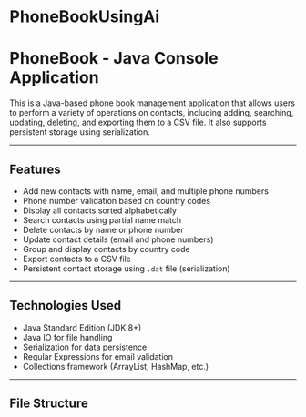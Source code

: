 # PhoneBookUsingAi
# PhoneBook - Java Console Application

This is a Java-based phone book management application that allows users to perform a variety of operations on contacts, including adding, searching, updating, deleting, and exporting them to a CSV file. It also supports persistent storage using serialization.

---

## Features

- Add new contacts with name, email, and multiple phone numbers
- Phone number validation based on country codes
- Display all contacts sorted alphabetically
- Search contacts using partial name match
- Delete contacts by name or phone number
- Update contact details (email and phone numbers)
- Group and display contacts by country code
- Export contacts to a CSV file
- Persistent contact storage using `.dat` file (serialization)

---

## Technologies Used

- Java Standard Edition (JDK 8+)
- Java IO for file handling
- Serialization for data persistence
- Regular Expressions for email validation
- Collections framework (ArrayList, HashMap, etc.)

---

## File Structure

